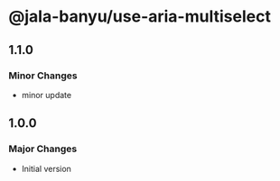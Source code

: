 # @jala-banyu/use-aria-multiselect

## 1.1.0

### Minor Changes

- minor update

## 1.0.0

### Major Changes

- Initial version
